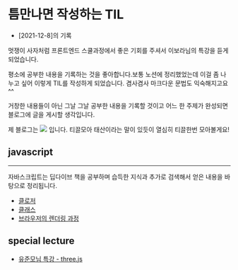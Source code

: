 # 틈만나면 작성하는 TIL

- [2021-12-8]의 기록

멋쟁이 사자처럼 프론트엔드 스쿨과정에서 좋은 기회를 주셔서 이보라님의 특강을 듣게되었습니다.

평소에 공부한 내용을 기록하는 것을 좋아합니다.보통 노션에 정리했었는데 이걸 좀 나누고 싶어 이렇게 TIL를 작성하게 되었습니다. 겸사겸사 마크다운 문법도 익숙해지고요 ^^

거창한 내용들이 아닌 그날 그날 공부한 내용을 기록할 것이고 어느 한 주제가 완성되면 블로그에 글을 게시할 생각입니다.

제 블로그는 <a href="https://velog.io/@yooss2006 "> <img src="https://img.shields.io/badge/-blog-green"></a> 입니다. 티끌모아 태산이라는 말이 있듯이 열심히 티끌한번 모아볼게요!

## javascript

---

자바스크립트는 딥다이브 책을 공부하며 습득한 지식과 추가로 검색해서 얻은 내용을 바탕으로 정리됩니다.

- [클로저](https://github.com/yooss2006/TIL/blob/main/javascript/closure.md)
- [클래스](https://github.com/yooss2006/TIL/blob/main/javascript/class.md)
- [브라우저의 렌더링 과정](https://github.com/yooss2006/TIL/blob/main/javascript/브라우저의%20렌더링%20과정.md)

## special lecture

- [유준모님 특강 - three.js](https://github.com/yooss2006/TIL/blob/main/specialLecture/1222유준모님특강.md)
